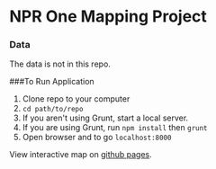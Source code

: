 # NPR One Mapping Project

### Data

The data is not in this repo.

###To Run Application

1. Clone repo to your computer
2. `cd path/to/repo`
3. If you aren't using Grunt, start a local server.
4. If you are using Grunt, run `npm install` then `grunt`
5. Open browser and to go `localhost:8000`

View interactive map on [github pages](http://akiryk.github.io/npr-one-map/).
